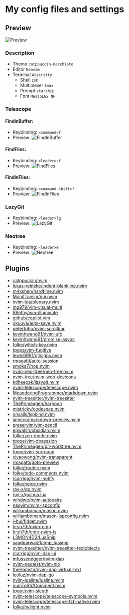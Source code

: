 # My config files and settings

## Preview
![Preview](./img/preview.png)

### Description

 - Theme `catppuccin-macchiato`
 - Editor `Neovim`
 - Terminal `Alacritty`
    - Shell `zsh`
    - Multiplexer `tmux`
    - Prompt `starship`
    - Font `MesloLGS NF`

### Telescope

#### FindInBuffer:
  - Keybinding: `<command>f`
  - Preview: ![FindInBuffer](./img/find_in_buffer.png)

#### FindFiles:
  - Keybinding: `<leader>sf`
  - Preview: ![FindFiles](./img/find_files.png)

#### FindInFiles: 
  - Keybinding: `<command-shift>f`
  - Preview: ![FindInFiles](./img/find_in_files.png)

### LazyGit
  - Keybinding: `<leader>lg`
  - Preview: ![LazyGit](./img/git_ui.png)

### Neotree
  - Keybinding: `<leader>e`
  - Preview: ![Neotree](./img/file_tree.png)

## Plugins
- [catppuccin/nvim](https://github.com/catppuccin/nvim)
- [lukas-reineke/indent-blankline.nvim](https://github.com/lukas-reineke/indent-blankline.nvim)
- [m4xshen/hardtime.nvim](https://github.com/m4xshen/hardtime.nvim)
- [MunifTanjim/nui.nvim](https://github.com/MunifTanjim/nui.nvim)
- [nvim-lua/plenary.nvim](https://github.com/nvim-lua/plenary.nvim)
- [mg979/vim-visual-multi](https://github.com/mg979/vim-visual-multi)
- [RRethy/vim-illuminate](https://github.com/RRethy/vim-illuminate)
- [github/copilot.vim](https://github.com/github/copilot.vim)
- [okuuva/auto-save.nvim](https://github.com/okuuva/auto-save.nvim)
- [petertriho/nvim-scrollbar](https://github.com/petertriho/nvim-scrollbar)
- [kevinhwang91/nvim-ufo](https://github.com/kevinhwang91/nvim-ufo)
- [kevinhwang91/promise-async](https://github.com/kevinhwang91/promise-async)
- [folke/which-key.nvim](https://github.com/folke/which-key.nvim)
- [tpope/vim-fugitive](https://github.com/tpope/vim-fugitive)
- [lewis6991/gitsigns.nvim](https://github.com/lewis6991/gitsigns.nvim)
- [rmagatti/auto-session](https://github.com/rmagatti/auto-session)
- [smoka7/hop.nvim](https://github.com/smoka7/hop.nvim)
- [nvim-neo-tree/neo-tree.nvim](https://github.com/nvim-neo-tree/neo-tree.nvim)
- [nvim-tree/nvim-web-devicons](https://github.com/nvim-tree/nvim-web-devicons)
- [kdheepak/lazygit.nvim](https://github.com/kdheepak/lazygit.nvim)
- [nvim-telescope/telescope.nvim](https://github.com/nvim-telescope/telescope.nvim)
- [MeanderingProgrammer/markdown.nvim](https://github.com/MeanderingProgrammer/markdown.nvim)
- [nvim-treesitter/nvim-treesitter](https://github.com/nvim-treesitter/nvim-treesitter)
- [ThePrimeagen/harpoon](https://github.com/ThePrimeagen/harpoon)
- [mistricky/codesnap.nvim](https://github.com/mistricky/codesnap.nvim)
- [onsails/lspkind.nvim](https://github.com/onsails/lspkind.nvim)
- [iamcco/markdown-preview.nvim](https://github.com/iamcco/markdown-preview.nvim)
- [preservim/vim-pencil](https://github.com/preservim/vim-pencil)
- [epwalsh/obsidian.nvim](https://github.com/epwalsh/obsidian.nvim)
- [folke/zen-mode.nvim](https://github.com/folke/zen-mode.nvim)
- [tpope/vim-obsession](https://github.com/tpope/vim-obsession)
- [ThePrimeagen/git-worktree.nvim](https://github.com/ThePrimeagen/git-worktree.nvim)
- [tpope/vim-surround](https://github.com/tpope/vim-surround)
- [xiyaowong/nvim-transparent](https://github.com/xiyaowong/nvim-transparent)
- [rmagatti/goto-preview](https://github.com/rmagatti/goto-preview)
- [folke/trouble.nvim](https://github.com/folke/trouble.nvim)
- [folke/todo-comments.nvim](https://github.com/folke/todo-comments.nvim)
- [rcarriga/nvim-notify](https://github.com/rcarriga/nvim-notify)
- [folke/noice.nvim](https://github.com/folke/noice.nvim)
- [ray-x/go.nvim](https://github.com/ray-x/go.nvim)
- [ray-x/guihua.lua](https://github.com/ray-x/guihua.lua)
- [windwp/nvim-autopairs](https://github.com/windwp/nvim-autopairs)
- [neovim/nvim-lspconfig](https://github.com/neovim/nvim-lspconfig)
- [williamboman/mason.nvim](https://github.com/williamboman/mason.nvim)
- [williamboman/mason-lspconfig.nvim](https://github.com/williamboman/mason-lspconfig.nvim)
- [j-hui/fidget.nvim](https://github.com/j-hui/fidget.nvim)
- [hrsh7th/nvim-cmp](https://github.com/hrsh7th/nvim-cmp)
- [hrsh7th/cmp-nvim-ls](https://github.com/hrsh7th/cmp-nvim-ls)
- [L3MON4D3/LuaSnip](https://github.com/L3MON4D3/LuaSnip)
- [saadparwaiz1/cmp_luasnip](https://github.com/saadparwaiz1/cmp_luasnip)
- [nvim-treesitter/nvim-treesitter-textobjects](https://github.com/nvim-treesitter/nvim-treesitter-textobjects)
- [rcarriga/nvim-dap-ui](https://github.com/rcarriga/nvim-dap-ui)
- [mfussenegger/nvim-dap](https://github.com/mfussenegger/nvim-dap)
- [nvim-neotest/nvim-nio](https://github.com/nvim-neotest/nvim-nio)
- [theHamsta/nvim-dap-virtual-text](https://github.com/theHamsta/nvim-dap-virtual-text)
- [leoluz/nvim-dap-go](https://github.com/leoluz/nvim-dap-go)
- [nvim-lualine/lualine.nvim](https://github.com/nvim-lualine/lualine.nvim)
- [numToStr/Comment.nvim](https://github.com/numToStr/Comment.nvim)
- [tpope/vim-sleuth](https://github.com/tpope/vim-sleuth)
- [nvim-telescope/telescope-symbols.nvim](https://github.com/nvim-telescope/telescope-symbols.nvim)
- [nvim-telescope/telescope-fzf-native.nvim](https://github.com/nvim-telescope/telescope-fzf-native.nvim)
- [folke/twilight.nvim](https://github.com/folke/twilight.nvim)
